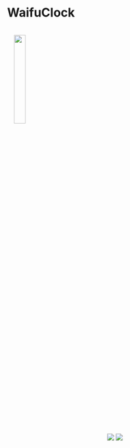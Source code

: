 
# **WaifuClock**
<img src="https://github.com/saikou-app/saikou-app.github.io/blob/main/Picsart_22-02-12_15-48-57-640.png?raw=true" style="width: 23%;margin:16px;" />
<p align="center">
   <a href="https://t.me/weebo_setup"><img src="https://img.shields.io/badge/Discord-7289DA?style=for-the-badge&logo=discord&logoColor=white"></a>
   <a href="https://t.me/hyper_env/17" ><img src="https://img.shields.io/badge/Telegram-2CA5E0?style=for-the-badge&logo=telegram&logoColor=white"></a> 
   </p>

